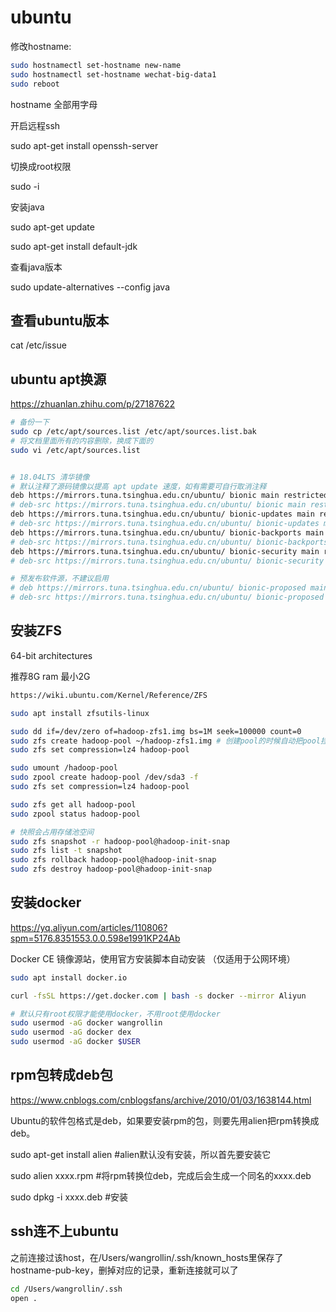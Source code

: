 # ubuntu

修改hostname: 

```bash
sudo hostnamectl set-hostname new-name
sudo hostnamectl set-hostname wechat-big-data1
sudo reboot
```

hostname 全部用字母



开启远程ssh

sudo apt-get install openssh-server



切换成root权限

sudo -i



安装java

sudo apt-get update

sudo apt-get install default-jdk



查看java版本

sudo update-alternatives --config java



## 查看ubuntu版本

cat /etc/issue



## ubuntu apt换源

https://zhuanlan.zhihu.com/p/27187622

```bash
# 备份一下
sudo cp /etc/apt/sources.list /etc/apt/sources.list.bak
# 将文档里面所有的内容删除，换成下面的
sudo vi /etc/apt/sources.list


# 18.04LTS 清华镜像
# 默认注释了源码镜像以提高 apt update 速度，如有需要可自行取消注释
deb https://mirrors.tuna.tsinghua.edu.cn/ubuntu/ bionic main restricted universe multiverse
# deb-src https://mirrors.tuna.tsinghua.edu.cn/ubuntu/ bionic main restricted universe multiverse
deb https://mirrors.tuna.tsinghua.edu.cn/ubuntu/ bionic-updates main restricted universe multiverse
# deb-src https://mirrors.tuna.tsinghua.edu.cn/ubuntu/ bionic-updates main restricted universe multiverse
deb https://mirrors.tuna.tsinghua.edu.cn/ubuntu/ bionic-backports main restricted universe multiverse
# deb-src https://mirrors.tuna.tsinghua.edu.cn/ubuntu/ bionic-backports main restricted universe multiverse
deb https://mirrors.tuna.tsinghua.edu.cn/ubuntu/ bionic-security main restricted universe multiverse
# deb-src https://mirrors.tuna.tsinghua.edu.cn/ubuntu/ bionic-security main restricted universe multiverse

# 预发布软件源，不建议启用
# deb https://mirrors.tuna.tsinghua.edu.cn/ubuntu/ bionic-proposed main restricted universe multiverse
# deb-src https://mirrors.tuna.tsinghua.edu.cn/ubuntu/ bionic-proposed main restricted universe multiverse
```



## 安装ZFS

64-bit architectures

推荐8G ram 最小2G

```bash
https://wiki.ubuntu.com/Kernel/Reference/ZFS

sudo apt install zfsutils-linux

sudo dd if=/dev/zero of=hadoop-zfs1.img bs=1M seek=100000 count=0
sudo zfs create hadoop-pool ~/hadoop-zfs1.img # 创建pool的时候自动把pool挂载到/目录
sudo zfs set compression=lz4 hadoop-pool

sudo umount /hadoop-pool
sudo zpool create hadoop-pool /dev/sda3 -f
sudo zfs set compression=lz4 hadoop-pool

sudo zfs get all hadoop-pool
sudo zpool status hadoop-pool

# 快照会占用存储池空间
sudo zfs snapshot -r hadoop-pool@hadoop-init-snap
sudo zfs list -t snapshot
sudo zfs rollback hadoop-pool@hadoop-init-snap
sudo zfs destroy hadoop-pool@hadoop-init-snap
```





## 安装docker

https://yq.aliyun.com/articles/110806?spm=5176.8351553.0.0.598e1991KP24Ab

Docker CE 镜像源站，使用官方安装脚本自动安装 （仅适用于公网环境）

```bash
sudo apt install docker.io

curl -fsSL https://get.docker.com | bash -s docker --mirror Aliyun

# 默认只有root权限才能使用docker，不用root使用docker
sudo usermod -aG docker wangrollin
sudo usermod -aG docker dex
sudo usermod -aG docker $USER
```




## rpm包转成deb包

https://www.cnblogs.com/cnblogsfans/archive/2010/01/03/1638144.html

Ubuntu的软件包格式是deb，如果要安装rpm的包，则要先用alien把rpm转换成deb。

sudo apt-get install alien #alien默认没有安装，所以首先要安装它

sudo alien xxxx.rpm #将rpm转换位deb，完成后会生成一个同名的xxxx.deb

sudo dpkg -i xxxx.deb #安装



## ssh连不上ubuntu

之前连接过该host，在/Users/wangrollin/.ssh/known_hosts里保存了hostname-pub-key，删掉对应的记录，重新连接就可以了

```bash
cd /Users/wangrollin/.ssh
open .
```





